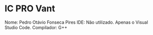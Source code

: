 # IC PRO Vant

Nome: Pedro Otávio Fonseca Pires
IDE: Não utilizado. Apenas o Visual Studio Code.
Compilador: G++
